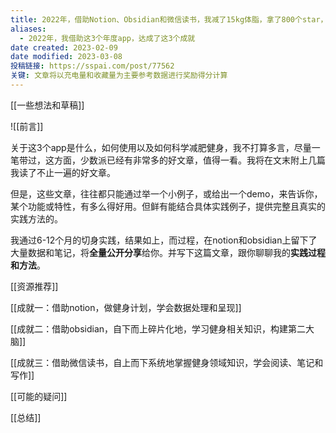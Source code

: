 ```yaml
---
title: 2022年，借助Notion、Obsidian和微信读书，我减了15kg体脂，拿了800个star，读了1800小时书
aliases:
  - 2022年，我借助这3个年度app，达成了这3个成就
date created: 2023-02-09
date modified: 2023-03-08
投稿链接: https://sspai.com/post/77562
关键: 文章将以充电量和收藏量为主要参考数据进行奖励得分计算
---
```


[[一些想法和草稿]]

![[前言]]

关于这3个app是什么，如何使用以及如何科学减肥健身，我不打算多言，尽量一笔带过，这方面，少数派已经有非常多的好文章，值得一看。我将在文末附上几篇我读了不止一遍的好文章。

但是，这些文章，往往都只能通过举一个小例子，或给出一个demo，来告诉你，某个功能或特性，有多么得好用。但鲜有能结合具体实践例子，提供完整且真实的实践方法的。

我通过6-12个月的切身实践，结果如上，而过程，在notion和obsidian上留下了大量数据和笔记，将**全量公开分享**给你。并写下这篇文章，跟你聊聊我的**实践过程和方法**。

[[资源推荐]]

[[成就一：借助notion，做健身计划，学会数据处理和呈现]]

[[成就二：借助obsidian，自下而上碎片化地，学习健身相关知识，构建第二大脑]]

[[成就三：借助微信读书，自上而下系统地掌握健身领域知识，学会阅读、笔记和写作]]

[[可能的疑问]]

[[总结]]
